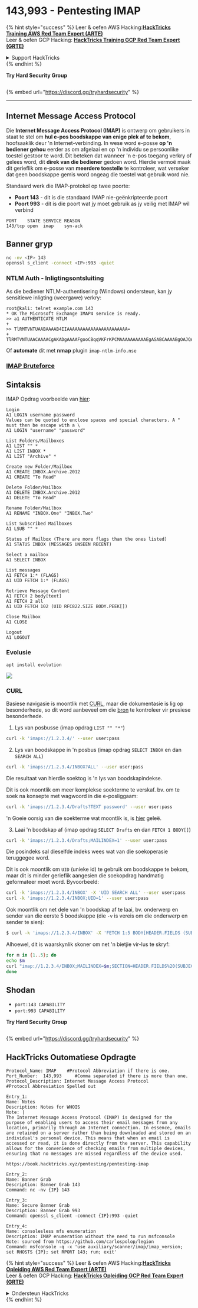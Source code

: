 # 143,993 - Pentesting IMAP

{% hint style="success" %}
Leer & oefen AWS Hacking:<img src="/.gitbook/assets/arte.png" alt="" data-size="line">[**HackTricks Training AWS Red Team Expert (ARTE)**](https://training.hacktricks.xyz/courses/arte)<img src="/.gitbook/assets/arte.png" alt="" data-size="line">\
Leer & oefen GCP Hacking: <img src="/.gitbook/assets/grte.png" alt="" data-size="line">[**HackTricks Training GCP Red Team Expert (GRTE)**<img src="/.gitbook/assets/grte.png" alt="" data-size="line">](https://training.hacktricks.xyz/courses/grte)

<details>

<summary>Support HackTricks</summary>

* Kyk na die [**subskripsie planne**](https://github.com/sponsors/carlospolop)!
* **Sluit aan by die** 💬 [**Discord groep**](https://discord.gg/hRep4RUj7f) of die [**telegram groep**](https://t.me/peass) of **volg** ons op **Twitter** 🐦 [**@hacktricks\_live**](https://twitter.com/hacktricks\_live)**.**
* **Deel hacking truuks deur PRs in te dien na die** [**HackTricks**](https://github.com/carlospolop/hacktricks) en [**HackTricks Cloud**](https://github.com/carlospolop/hacktricks-cloud) github repos.

</details>
{% endhint %}

**Try Hard Security Group**

<figure><img src="../.gitbook/assets/telegram-cloud-document-1-5159108904864449420.jpg" alt=""><figcaption></figcaption></figure>

{% embed url="https://discord.gg/tryhardsecurity" %}

***

## Internet Message Access Protocol

Die **Internet Message Access Protocol (IMAP)** is ontwerp om gebruikers in staat te stel om **hul e-pos boodskappe van enige plek af te bekom**, hoofsaaklik deur 'n Internet-verbinding. In wese word e-posse **op 'n bediener gehou** eerder as om afgelaai en op 'n individu se persoonlike toestel gestoor te word. Dit beteken dat wanneer 'n e-pos toegang verkry of gelees word, dit **direk van die bediener** gedoen word. Hierdie vermoë maak dit gerieflik om e-posse van **meerdere toestelle** te kontroleer, wat verseker dat geen boodskappe gemis word ongeag die toestel wat gebruik word nie.

Standaard werk die IMAP-protokol op twee poorte:

* **Poort 143** - dit is die standaard IMAP nie-geënkripteerde poort
* **Poort 993** - dit is die poort wat jy moet gebruik as jy veilig met IMAP wil verbind
```
PORT    STATE SERVICE REASON
143/tcp open  imap    syn-ack
```
## Banner gryp
```bash
nc -nv <IP> 143
openssl s_client -connect <IP>:993 -quiet
```
### NTLM Auth - Inligtingsontsluiting

As die bediener NTLM-authentisering (Windows) ondersteun, kan jy sensitiewe inligting (weergawe) verkry:
```
root@kali: telnet example.com 143
* OK The Microsoft Exchange IMAP4 service is ready.
>> a1 AUTHENTICATE NTLM
+
>> TlRMTVNTUAABAAAAB4IIAAAAAAAAAAAAAAAAAAAAAAA=
+ TlRMTVNTUAACAAAACgAKADgAAAAFgooCBqqVKFrKPCMAAAAAAAAAAEgASABCAAAABgOAJQAAAA9JAEkAUwAwADEAAgAKAEkASQBTADAAMQABAAoASQBJAFMAMAAxAAQACgBJAEkAUwAwADEAAwAKAEkASQBTADAAMQAHAAgAHwMI0VPy1QEAAAAA
```
Of **automate** dit met **nmap** plugin `imap-ntlm-info.nse`

### [IMAP Bruteforce](../generic-methodologies-and-resources/brute-force.md#imap)

## Sintaksis

IMAP Opdrag voorbeelde van [hier](https://donsutherland.org/crib/imap):
```
Login
A1 LOGIN username password
Values can be quoted to enclose spaces and special characters. A " must then be escape with a \
A1 LOGIN "username" "password"

List Folders/Mailboxes
A1 LIST "" *
A1 LIST INBOX *
A1 LIST "Archive" *

Create new Folder/Mailbox
A1 CREATE INBOX.Archive.2012
A1 CREATE "To Read"

Delete Folder/Mailbox
A1 DELETE INBOX.Archive.2012
A1 DELETE "To Read"

Rename Folder/Mailbox
A1 RENAME "INBOX.One" "INBOX.Two"

List Subscribed Mailboxes
A1 LSUB "" *

Status of Mailbox (There are more flags than the ones listed)
A1 STATUS INBOX (MESSAGES UNSEEN RECENT)

Select a mailbox
A1 SELECT INBOX

List messages
A1 FETCH 1:* (FLAGS)
A1 UID FETCH 1:* (FLAGS)

Retrieve Message Content
A1 FETCH 2 body[text]
A1 FETCH 2 all
A1 UID FETCH 102 (UID RFC822.SIZE BODY.PEEK[])

Close Mailbox
A1 CLOSE

Logout
A1 LOGOUT
```
### Evolusie
```
apt install evolution
```
![](<../.gitbook/assets/image (1033).png>)

### CURL

Basiese navigasie is moontlik met [CURL](https://ec.haxx.se/usingcurl/usingcurl-reademail#imap), maar die dokumentasie is lig op besonderhede, so dit word aanbeveel om die [bron](https://github.com/curl/curl/blob/master/lib/imap.c) te kontroleer vir presiese besonderhede.

1. Lys van posbusse (imap opdrag `LIST "" "*"`)
```bash
curl -k 'imaps://1.2.3.4/' --user user:pass
```
2. Lys van boodskappe in 'n posbus (imap opdrag `SELECT INBOX` en dan `SEARCH ALL`)
```bash
curl -k 'imaps://1.2.3.4/INBOX?ALL' --user user:pass
```
Die resultaat van hierdie soektog is 'n lys van boodskapindekse.

Dit is ook moontlik om meer komplekse soekterme te verskaf. bv. om te soek na konsepte met wagwoord in die e-posliggaam:
```bash
curl -k 'imaps://1.2.3.4/Drafts?TEXT password' --user user:pass
```
'n Goeie oorsig van die soekterme wat moontlik is, is [hier](https://www.atmail.com/blog/imap-commands/) geleë.

3. Laai 'n boodskap af (imap opdrag `SELECT Drafts` en dan `FETCH 1 BODY[]`)
```bash
curl -k 'imaps://1.2.3.4/Drafts;MAILINDEX=1' --user user:pass
```
Die posindeks sal dieselfde indeks wees wat van die soekoperasie teruggegee word.

Dit is ook moontlik om `UID` (unieke id) te gebruik om boodskappe te bekom, maar dit is minder gerieflik aangesien die soekopdrag handmatig geformateer moet word. Byvoorbeeld:
```bash
curl -k 'imaps://1.2.3.4/INBOX' -X 'UID SEARCH ALL' --user user:pass
curl -k 'imaps://1.2.3.4/INBOX;UID=1' --user user:pass
```
Ook moontlik om net dele van 'n boodskap af te laai, bv. onderwerp en sender van die eerste 5 boodskappe (die `-v` is vereis om die onderwerp en sender te sien):
```bash
$ curl -k 'imaps://1.2.3.4/INBOX' -X 'FETCH 1:5 BODY[HEADER.FIELDS (SUBJECT FROM)]' --user user:pass -v 2>&1 | grep '^<'
```
Alhoewel, dit is waarskynlik skoner om net 'n bietjie vir-lus te skryf:
```bash
for m in {1..5}; do
echo $m
curl "imap://1.2.3.4/INBOX;MAILINDEX=$m;SECTION=HEADER.FIELDS%20(SUBJECT%20FROM)" --user user:pass
done
```
## Shodan

* `port:143 CAPABILITY`
* `port:993 CAPABILITY`

**Try Hard Security Group**

<figure><img src="../.gitbook/assets/telegram-cloud-document-1-5159108904864449420.jpg" alt=""><figcaption></figcaption></figure>

{% embed url="https://discord.gg/tryhardsecurity" %}

## HackTricks Outomatiese Opdragte
```
Protocol_Name: IMAP    #Protocol Abbreviation if there is one.
Port_Number:  143,993     #Comma separated if there is more than one.
Protocol_Description: Internet Message Access Protocol         #Protocol Abbreviation Spelled out

Entry_1:
Name: Notes
Description: Notes for WHOIS
Note: |
The Internet Message Access Protocol (IMAP) is designed for the purpose of enabling users to access their email messages from any location, primarily through an Internet connection. In essence, emails are retained on a server rather than being downloaded and stored on an individual's personal device. This means that when an email is accessed or read, it is done directly from the server. This capability allows for the convenience of checking emails from multiple devices, ensuring that no messages are missed regardless of the device used.

https://book.hacktricks.xyz/pentesting/pentesting-imap

Entry_2:
Name: Banner Grab
Description: Banner Grab 143
Command: nc -nv {IP} 143

Entry_3:
Name: Secure Banner Grab
Description: Banner Grab 993
Command: openssl s_client -connect {IP}:993 -quiet

Entry_4:
Name: consolesless mfs enumeration
Description: IMAP enumeration without the need to run msfconsole
Note: sourced from https://github.com/carlospolop/legion
Command: msfconsole -q -x 'use auxiliary/scanner/imap/imap_version; set RHOSTS {IP}; set RPORT 143; run; exit'
```
{% hint style="success" %}
Leer & oefen AWS Hacking:<img src="/.gitbook/assets/arte.png" alt="" data-size="line">[**HackTricks Opleiding AWS Red Team Expert (ARTE)**](https://training.hacktricks.xyz/courses/arte)<img src="/.gitbook/assets/arte.png" alt="" data-size="line">\
Leer & oefen GCP Hacking: <img src="/.gitbook/assets/grte.png" alt="" data-size="line">[**HackTricks Opleiding GCP Red Team Expert (GRTE)**<img src="/.gitbook/assets/grte.png" alt="" data-size="line">](https://training.hacktricks.xyz/courses/grte)

<details>

<summary>Ondersteun HackTricks</summary>

* Kyk na die [**subskripsie planne**](https://github.com/sponsors/carlospolop)!
* **Sluit aan by die** 💬 [**Discord groep**](https://discord.gg/hRep4RUj7f) of die [**telegram groep**](https://t.me/peass) of **volg** ons op **Twitter** 🐦 [**@hacktricks\_live**](https://twitter.com/hacktricks\_live)**.**
* **Deel hacking truuks deur PRs in te dien na die** [**HackTricks**](https://github.com/carlospolop/hacktricks) en [**HackTricks Cloud**](https://github.com/carlospolop/hacktricks-cloud) github repos.

</details>
{% endhint %}
